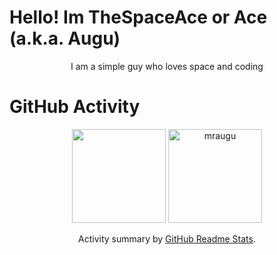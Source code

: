 <h1>Hello! Im TheSpaceAce or Ace (a.k.a. Augu)</h1>
<p align="center">I am a simple guy who loves space and coding</p>
<!-- <h1>Technologies</h1>
<p align="center">
  <a text-decoration="none" href="https://nodejs.org/" title="Node.js">
    <img src="https://devicons.github.io/devicon/devicon.git/icons/nodejs/nodejs-original-wordmark.svg" alt="nodejs" width="40" height="40"/>
  </a>
  <a href="https://golang.org/" title="GoLang">
    <img src="https://golang.org/lib/godoc/images/go-logo-blue.svg" alt="golang" width="40" height="40"/>
  </a>
  <a href="https://docs.microsoft.com/en-us/dotnet/csharp/" title="CSharp">
    <img src="https://devicons.github.io/devicon/devicon.git/icons/csharp/csharp-original.svg" alt="csharp" width="40" height="40"/>
  </a>
  <a href="https://isocpp.org/" title="C++">
    <img src="https://sdtimes.com/wp-content/uploads/2018/03/cpppp.png" alt="cpp" width="40" height="40"/>
  </a>
  <a href="https://www.w3.org/TR/CSS2/" title="Cascading Style Sheet">
    <img src="https://devicons.github.io/devicon/devicon.git/icons/css3/css3-original-wordmark.svg" alt="css3" width="40" height="40"/>
  </a>
  <a href="https://html.spec.whatwg.org/" title="HyperText Markup Language">
    <img src="https://devicons.github.io/devicon/devicon.git/icons/html5/html5-original-wordmark.svg" alt="html5" width="40" height="40"/>
  </a>
  <a href="https://en.wikipedia.org/wiki/JavaScript" title="JavaScript">
    <img src="https://devicons.github.io/devicon/devicon.git/icons/javascript/javascript-original.svg" alt="javascript" width="40" height="40"/>
  </a>
  <a href="https://vuejs.org/" title="VueJs">
    <img src="https://devicons.github.io/devicon/devicon.git/icons/vuejs/vuejs-original-wordmark.svg" alt="vuejs" width="40" height="40"/>
  </a>
  <a href="https://reactjs.org/" title="ReactJs">
    <img src="https://devicons.github.io/devicon/devicon.git/icons/react/react-original-wordmark.svg" alt="react" width="40" height="40"/>
  </a>
  <a href="https://redis.io/" title="Redis">
    <img src="https://devicons.github.io/devicon/devicon.git/icons/redis/redis-original-wordmark.svg" alt="redis" width="40" height="40"/>
  </a>
  <a href="https://www.mongodb.com/" title="MongoDB">
    <img src="https://devicons.github.io/devicon/devicon.git/icons/mongodb/mongodb-original-wordmark.svg" alt="mongodb" width="40" height="40"/> 
  </a>
  <a href="http://expressjs.com/" title="ExpressJs">
    <img src="https://devicons.github.io/devicon/devicon.git/icons/express/express-original-wordmark.svg" alt="express" width="40" height="40"/>
  </a>
  <a href="https://www.electronjs.org/" title="ElectronJs">
    <img src="https://devicons.github.io/devicon/devicon.git/icons/electron/electron-original.svg" alt="electron" width="40" height="40"/>
  </a>
  <a href="https://getbootstrap.com/" title="Bootstrap">
    <img src="https://devicons.github.io/devicon/devicon.git/icons/bootstrap/bootstrap-plain.svg" alt="bootstrap" width="40" height="40"/>
  </a>
  <a href="https://canvasjs.com/" title="CanvasJs">
    <img src="https://raw.githubusercontent.com/Hardik0307/Hardik0307/master/assets/canvasjs-charts.svg" alt="canvasjs" width="40" height="40"/>
  </a>
  <a href="https://discord.js.org/" title="DiscordJs">
    <img src="https://discord.js.org/static/logo-square.png" alt="discordjs" width="40" height="40"/>
  </a>
  <a href="https://www.chartjs.org/" title="ChartJS">
    <img src="https://www.chartjs.org/media/logo-title.svg" alt="chartjs" width="40" height="40"/>
  </a>
  <a href="https://www.figma.com/" title="Figma">
    <img src="https://www.vectorlogo.zone/logos/figma/figma-icon.svg" alt="figma" width="40" height="40"/>
  </a>
  <a href="https://heroku.com/" title="Heroku">
    <img src="https://brand.heroku.com/static/media/heroku-logotype-vertical.f7e1193f.svg" alt="heroku" width="40" height="40"/>
  </a>
  <a href="https://www.linuxfoundation.org/" title="Linux">
    <img src="https://devicons.github.io/devicon/devicon.git/icons/linux/linux-original.svg" alt="linux" width="40" height="40"/>
  </a>
  <a title="Bash">
    <img src="https://www.vectorlogo.zone/logos/gnu_bash/gnu_bash-icon.svg" alt="bash" width="40" height="40"/> 
  </a>
  <a href="https://git-scm.com/" title="Git">
    <img src="https://www.vectorlogo.zone/logos/git-scm/git-scm-icon.svg" alt="git" width="40" height="40"/>
  </a>
  <a href="https://pm2.keymetrics.io/" title="PM2">
    <img src="https://cdn.opsmatters.com/sites/default/files/logos/pm2-thumb.png" alt="pm2" width="40" height="40"/>
  </a>
  <a href="https://www.npmjs.com/" title="Node Package Manager">
    <img src="https://clipground.com/images/npm-logo-png-6.png" alt="npm" width="40" height="40"/>
  </a>
  <a href="https://cloudflare.org" title="Cloudflare">
    <img src="https://www.cloudflare.com/img/cf-facebook-card.png" alt="cloudflare" width="40" height="40"/>
  </a>
  <a href="https://code.visualstudio.com/" title="Visual Studio Code">
    <img src="https://upload.wikimedia.org/wikipedia/commons/thumb/9/9a/Visual_Studio_Code_1.35_icon.svg/1200px-Visual_Studio_Code_1.35_icon.svg.png" alt="vsc" width="40" height="40">
  </a>
  <a href="https://developer.android.com/studio" title="Android Studio">
    <img src="https://appjoy.org/wp-content/uploads/2016/05/Android-Studio-Logo.png" alt="android studio" width="40" height="40">
  </a>
  <a href="https://dart.dev/" title="Dart">
    <img src="https://upload.wikimedia.org/wikipedia/commons/7/7e/Dart-logo.png" alt="dart" width="40" height="40">
  </a>
  <a href="https://flutter.dev/" title="Flutter">
    <img src="https://strattonapps.com/wp-content/uploads/2020/02/flutter-logo-5086DD11C5-seeklogo.com_.png" alt="flutter" width="40" height="40">
  </a>
 </p> -->
 
 <h1>GitHub Activity</h1>
 <p align="center">
   <img height="150px" src="https://github-readme-stats.vercel.app/api?username=MrAugu&show_icons=true&count_private=true&theme=tokyonight" />&nbsp;<img height="150px" src="https://github-readme-stats.vercel.app/api/top-langs/?username=MrAugu&layout=compact&count_private=true&theme=tokyonight" alt="mraugu" />
</p>

<p align="center">Activity summary by <a href="https://github.com/anuraghazra/github-readme-stats">GitHub Readme Stats</a>.</p>
